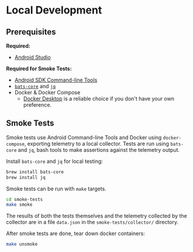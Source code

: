 # Local Development

## Prerequisites

**Required:**

- [Android Studio](https://developer.android.com/studio)

**Required for Smoke Tests:**

- [Android SDK Command-line Tools](https://developer.android.com/tools)
- [`bats-core`](https://bats-core.readthedocs.io/en/stable/) and [`jq`](https://jqlang.github.io/jq/)
- Docker & Docker Compose
  - [Docker Desktop](https://www.docker.com/products/docker-desktop/) is a reliable choice if you don't have your own preference.

## Smoke Tests

Smoke tests use Android Command-line Tools and Docker using `docker-compose`, exporting telemetry to a local collector.
Tests are run using `bats-core` and `jq`, bash tools to make assertions against the telemetry output.

Install `bats-core` and `jq` for local testing:

```sh
brew install bats-core
brew install jq
```

Smoke tests can be run with `make` targets.

```sh
cd smoke-tests
make smoke
```

The results of both the tests themselves and the telemetry collected by the collector are in a file `data.json` in the `smoke-tests/collector/` directory.

After smoke tests are done, tear down docker containers:

```sh
make unsmoke
```
